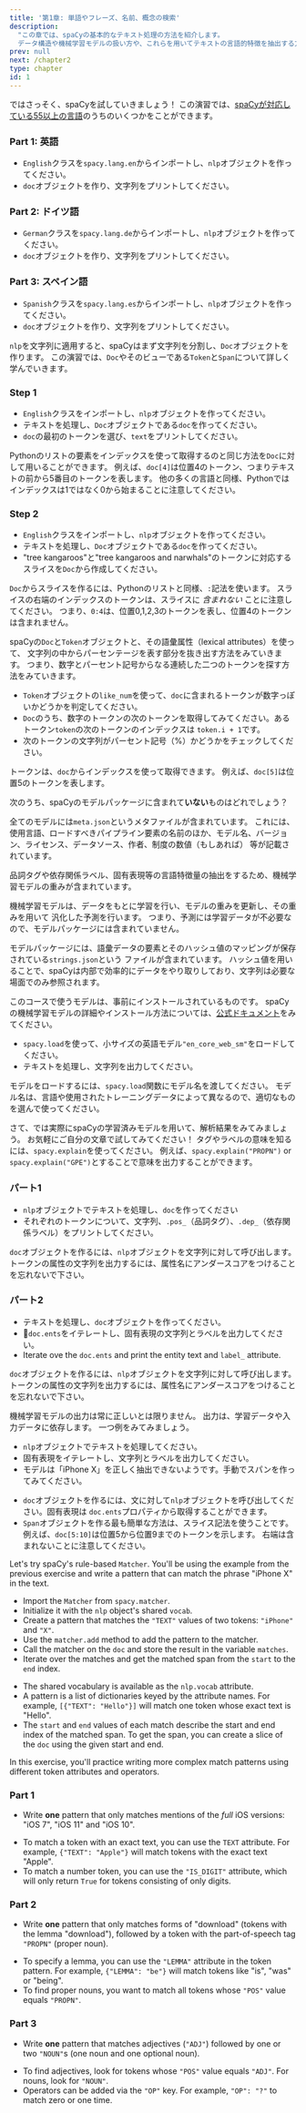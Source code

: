 ```yaml
---
title: '第1章: 単語やフレーズ、名前、概念の検索'
description:
  "この章では、spaCyの基本的なテキスト処理の方法を紹介します。
  データ構造や機械学習モデルの扱い方や、これらを用いてテキストの言語的特徴を抽出する方法を学んでいきます。"
prev: null
next: /chapter2
type: chapter
id: 1
---
```


<exercise id="1" title="はじめに" type="slides">

<slides source="chapter1_01_introduction-to-spacy">
</slides>

</exercise>

<exercise id="2" title="spaCyを使ってみる">

ではさっそく、spaCyを試していきましょう！ この演習では、[spaCyが対応している55以上の言語](https://spacy.io/usage/models#languages)のうちのいくつかをことができます。

### Part 1: 英語

- `English`クラスを`spacy.lang.en`からインポートし、`nlp`オブジェクトを作ってください。
- `doc`オブジェクトを作り、文字列をプリントしてください。

<codeblock id="01_02_01">
</codeblock>

### Part 2: ドイツ語

- `German`クラスを`spacy.lang.de`からインポートし、`nlp`オブジェクトを作ってください。
- `doc`オブジェクトを作り、文字列をプリントしてください。

<codeblock id="01_02_02">
</codeblock>

### Part 3: スペイン語

- `Spanish`クラスを`spacy.lang.es`からインポートし、`nlp`オブジェクトを作ってください。
- `doc`オブジェクトを作り、文字列をプリントしてください。

<codeblock id="01_02_03">
</codeblock>

</exercise>

<exercise id="3" title="ドキュメントとスパンとトークン">

`nlp`を文字列に適用すると、spaCyはまず文字列を分割し、`Doc`オブジェクトを作ります。
この演習では、`Doc`やそのビューである`Token`と`Span`について詳しく学んでいきます。

### Step 1

- `English`クラスをインポートし、`nlp`オブジェクトを作ってください。
- テキストを処理し、`Doc`オブジェクトである`doc`を作ってください。
- `doc`の最初のトークンを選び、`text`をプリントしてください。

<codeblock id="01_03_01">

Pythonのリストの要素をインデックスを使って取得するのと同じ方法を`Doc`に対して用いることができます。
例えば、`doc[4]`は位置4のトークン、つまりテキストの前から5番目のトークンを表します。
他の多くの言語と同様、Pythonではインデックスは1ではなく0から始まることに注意してください。

</codeblock>

### Step 2

- `English`クラスをインポートし、`nlp`オブジェクトを作ってください。
- テキストを処理し、`Doc`オブジェクトである`doc`を作ってください。
- "tree kangaroos"と"tree kangaroos and narwhals"のトークンに対応するスライスを`Doc`から作成してください。

<codeblock id="01_03_02">

`Doc`からスライスを作るには、Pythonのリストと同様、`:`記法を使います。
スライスの右端のインデックスのトークンは、スライスに _含まれない_ ことに注意してください。
つまり、`0:4`は、位置0,1,2,3のトークンを表し、位置4のトークンは含まれません。

</codeblock>

</exercise>

<exercise id="4" title="語彙の属性">

spaCyの`Doc`と`Token`オブジェクトと、その語彙属性（lexical attributes）を使って、
文字列の中からパーセンテージを表す部分を抜き出す方法をみていきます。
つまり、数字とパーセント記号からなる連続した二つのトークンを探す方法をみていきます。

- `Token`オブジェクトの`like_num`を使って、`doc`に含まれるトークンが数字っぽいかどうかを判定してください。
- `Doc`のうち、数字のトークンの次のトークンを取得してみてください。あるトークン`token`の次のトークンのインデックスは
  `token.i + 1`です。
- 次のトークンの文字列がパーセント記号（%）かどうかをチェックしてください。

<codeblock id="01_04">

トークンは、`doc`からインデックスを使って取得できます。
例えば、`doc[5]`は位置5のトークンを表します。

</codeblock>

</exercise>

<exercise id="5" title="機械学習モデル" type="slides">

<slides source="chapter1_02_statistical-models">
</slides>

</exercise>

<exercise id="6" title="Model packages" type="choice">

次のうち、spaCyのモデルパッケージに含まれて**いない**ものはどれでしょう？

<choice>
<opt text="言語、パイプライン、ライセンスが記載されているメタファイル">

全てのモデルには`meta.json`というメタファイルが含まれています。
これには、使用言語、ロードすべきパイプライン要素の名前のほか、モデル名、バージョン、ライセンス、データソース、作者、制度の数値（もしあれば）
等が記載されています。

</opt>
<opt text="機械学習モデルの重み">

品詞タグや依存関係ラベル、固有表現等の言語特徴量の抽出をするため、機械学習モデルの重みが含まれています。

</opt>
<opt correct="true" text="機械学習モデル作成につかったラベル付きデータ">

機械学習モデルは、データをもとに学習を行い、モデルの重みを更新し、その重みを用いて
汎化した予測を行います。
つまり、予測には学習データが不必要なので、モデルパッケージには含まれていません。

</opt>
<opt text="モデルの語彙データの文字列と、そのハッシュ値">

モデルパッケージには、語彙データの要素とそのハッシュ値のマッピングが保存されている`strings.json`という
ファイルが含まれています。
ハッシュ値を用いることで、spaCyは内部で効率的にデータをやり取りしており、文字列は必要な場面でのみ参照されます。

</opt>
</choice>

</exercise>

<exercise id="7" title="モデルのロード">

このコースで使うモデルは、事前にインストールされているものです。
spaCyの機械学習モデルの詳細やインストール方法については、[公式ドキュメント](https://spacy.io/usage/models)をみてください。

- `spacy.load`を使って、小サイズの英語モデル`"en_core_web_sm"`をロードしてください。
- テキストを処理し、文字列を出力してください。

<codeblock id="01_07">

モデルをロードするには、`spacy.load`関数にモデル名を渡してください。
モデル名は、言語や使用されたトレーニングデータによって異なるので、適切なものを選んで使ってください。

</codeblock>

</exercise>

<exercise id="8" title="言語特徴量の解析">

さて、では実際にspaCyの学習済みモデルを用いて、解析結果をみてみましょう。
お気軽にご自分の文章で試してみてください！
タグやラベルの意味を知るには、`spacy.explain`を使ってください。
例えば、`spacy.explain("PROPN")` or `spacy.explain("GPE")`とすることで意味を出力することができます。

### パート1

- `nlp`オブジェクトでテキストを処理し、`doc`を作ってください
- それぞれのトークンについて、文字列、`.pos_`（品詞タグ）、`.dep_`（依存関係ラベル）をプリントしてください。

<codeblock id="01_08_01">

`doc`オブジェクトを作るには、`nlp`オブジェクトを文字列に対して呼び出します。
トークンの属性の文字列を出力するには、属性名にアンダースコアをつけることを忘れないで下さい。

</codeblock>

### パート2

- テキストを処理し、`doc`オブジェクトを作ってください。
- `doc.ents`をイテレートし、固有表現の文字列とラベルを出力してください。
- Iterate ove the `doc.ents` and print the entity text and `label_` attribute.

<codeblock id="01_08_02">

`doc`オブジェクトを作るには、`nlp`オブジェクトを文字列に対して呼び出します。
トークンの属性の文字列を出力するには、属性名にアンダースコアをつけることを忘れないで下さい。

</codeblock>

</exercise>

<exercise id="9" title="Predicting named entities in context">

機械学習モデルの出力は常に正しいとは限りません。
出力は、学習データや入力データに依存します。
一つ例をみてみましょう。

- `nlp`オブジェクトでテキストを処理してください。
- 固有表現をイテレートし、文字列とラベルを出力してください。
- モデルは「iPhone X」を正しく抽出できないようです。手動でスパンを作ってみてください。

<codeblock id="01_09">

- `doc`オブジェクトを作るには、文に対して`nlp`オブジェクトを呼び出してください。固有表現は
  `doc.ents`プロパティから取得することができます。
- `Span`オブジェクトを作る最も簡単な方法は、スライス記法を使うことです。例えば、`doc[5:10]`は位置5から位置9までのトークンを示します。
  右端は含まれないことに注意してください。

</codeblock>

</exercise>

<exercise id="10" title="ルールベースマッチ" type="slides">

<slides source="chapter1_03_rule-based-matching">
</slides>

</exercise>

<exercise id="11" title="Using the Matcher">

Let's try spaCy's rule-based `Matcher`. You'll be using the example from the
previous exercise and write a pattern that can match the phrase "iPhone X" in
the text.

- Import the `Matcher` from `spacy.matcher`.
- Initialize it with the `nlp` object's shared `vocab`.
- Create a pattern that matches the `"TEXT"` values of two tokens: `"iPhone"`
  and `"X"`.
- Use the `matcher.add` method to add the pattern to the matcher.
- Call the matcher on the `doc` and store the result in the variable `matches`.
- Iterate over the matches and get the matched span from the `start` to the
  `end` index.

<codeblock id="01_11">

- The shared vocabulary is available as the `nlp.vocab` attribute.
- A pattern is a list of dictionaries keyed by the attribute names. For example,
  `[{"TEXT": "Hello"}]` will match one token whose exact text is "Hello".
- The `start` and `end` values of each match describe the start and end index of
  the matched span. To get the span, you can create a slice of the `doc` using
  the given start and end.

</codeblock>

</exercise>

<exercise id="12" title="Writing match patterns">

In this exercise, you'll practice writing more complex match patterns using
different token attributes and operators.

### Part 1

- Write **one** pattern that only matches mentions of the _full_ iOS versions:
  "iOS 7", "iOS 11" and "iOS 10".

<codeblock id="01_12_01">

- To match a token with an exact text, you can use the `TEXT` attribute. For
  example, `{"TEXT": "Apple"}` will match tokens with the exact text "Apple".
- To match a number token, you can use the `"IS_DIGIT"` attribute, which will
  only return `True` for tokens consisting of only digits.

</codeblock>

### Part 2

- Write **one** pattern that only matches forms of "download" (tokens with the
  lemma "download"), followed by a token with the part-of-speech tag `"PROPN"`
  (proper noun).

<codeblock id="01_12_02">

- To specify a lemma, you can use the `"LEMMA"` attribute in the token pattern.
  For example, `{"LEMMA": "be"}` will match tokens like "is", "was" or "being".
- To find proper nouns, you want to match all tokens whose `"POS"` value equals
  `"PROPN"`.

</codeblock>

### Part 3

- Write **one** pattern that matches adjectives (`"ADJ"`) followed by one or two
  `"NOUN"`s (one noun and one optional noun).

<codeblock id="01_12_03">

- To find adjectives, look for tokens whose `"POS"` value equals `"ADJ"`. For
  nouns, look for `"NOUN"`.
- Operators can be added via the `"OP"` key. For example, `"OP": "?"` to match
  zero or one time.

</codeblock>

</exercise>
